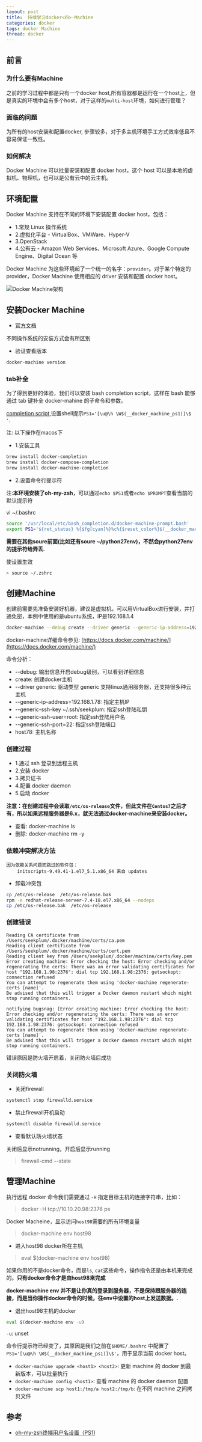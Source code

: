 ```yaml
---
layout: post
title:  持续学习docker<四>-Machine
categories: docker
tags: docker Machine
thread: docker
---
```

## 前言

### 为什么要有Machine

之前的学习过程中都是只有一个docker host,所有容器都是运行在一个host上，但是真实的环境中会有多个host，对于这样的`multi-host`环境，如何进行管理？

### 面临的问题

为所有的host安装和配置docker, 步骤较多，对于多主机环境手工方式效率低且不容易保证一致性。

### 如何解决

Docker Machine 可以批量安装和配置 docker host，这个 host 可以是本地的虚拟机、物理机，也可以是公有云中的云主机。

## 环境配置

Docker Machine 支持在不同的环境下安装配置 docker host，包括：

* 1.常规 Linux 操作系统
* 2.虚拟化平台 - VirtualBox、VMWare、Hyper-V
* 3.OpenStack
* 4.公有云 - Amazon Web Services、Microsoft Azure、Google Compute Engine、Digital Ocean 等

Docker Machine 为这些环境起了一个统一的名字：`provider`。对于某个特定的 provider，Docker Machine 使用相应的 driver 安装和配置 docker host。

![Docker Machine架构](/static/images/docker/docker-machine.jpg)

## 安装Docker Machine

* [官方文档](https://docs.docker.com/machine/install-machine/#install-machine-directly)

不同操作系统的安装方式会有所区别

* 验证查看版本

```bash
docker-machine version
```

### tab补全
为了得到更好的体验，我们可以安装 bash completion script，这样在 bash 能够通过 tab 键补全 docker-mahine 的子命令和参数。

[completion script](https://github.com/docker/machine/tree/master/contrib/completion/bash),设置shell提示`PS1='[\u@\h \W$(__docker_machine_ps1)]\$ '`.

注: 以下操作在macos下

* 1.安装工具

```bash
brew install docker-completion
brew install docker-compose-completion
brew install docker-machine-completion
```

* 2.设置命令行提示符

注:**本环境安装了oh-my-zsh**，可以通过`echo $PS1`或者`echo $PROMPT`查看当前的默认提示符

vi ~/.bashrc

```bash
source '/usr/local/etc/bash_completion.d/docker-machine-prompt.bash'
export PS1='${ret_status} %{$fg[cyan]%}%c%{$reset_color%}$(__docker_machine_ps1) $(git_prompt_info)'
```

**需要在其他soure前面(比如还有soure ~/python27env)，不然会python27env的提示符给弄丢.**

使设置生效

```bash
> source ~/.zshrc
```

## 创建Machine

创建前需要先准备安装好机器，建议是虚拟机，可以用VirtualBox进行安装，并打通免密，本例中使用的是ubuntu系统，IP是192.168.1.4

```bash
docker-machine --debug create --driver generic --generic-ip-address=192.168.1.4 --generic-ssh-key ~/.ssh/id_rsa  --generic-ssh-user=root --generic-ssh-port=22 ubuntu1
```

docker-machine详细命令参见: [https://docs.docker.com/machine/](https://docs.docker.com/machine/)

命令分析：

* --debug: 输出信息开启debug级别，可以看到详细信息
* create: 创建docker主机
* --driver generic: 驱动类型 generic 支持linux通用服务器，还支持很多种云主机
* --generic-ip-address=192.168.1.78: 指定主机IP
* --generic-ssh-key ~/.ssh/seekplum: 指定ssh登陆私钥
* --generic-ssh-user=root: 指定ssh登陆用户名
* --generic-ssh-port=22: 指定ssh登陆端口
* host78: 主机名称

### 创建过程

* 1.通过 ssh 登录到远程主机
* 2.安装 docker
* 3.拷贝证书
* 4.配置 docker daemon
* 5.启动 docker

**注意：在创建过程中会读取`/etc/os-release`文件，但此文件在`Centos7`之后才有，所以如果远程服务器是6.x，就无法通过docker-machine来安装docker。**

* 查看: docker-machine ls
* 删除: docker-machine rm -y <machine-name>

### 依赖冲突解决方法

```text
因为依赖关系问题而跳过的软件包：
    initscripts-9.49.41-1.el7_5.1.x86_64 来自 updates
```

* 卸载冲突包

```bash
cp /etc/os-release  /etc/os-release.bak
rpm -e redhat-release-server-7.4-18.el7.x86_64 --nodeps
cp /etc/os-release.bak  /etc/os-release
```

### 创建错误

```text
Reading CA certificate from /Users/seekplum/.docker/machine/certs/ca.pem
Reading client certificate from /Users/seekplum/.docker/machine/certs/cert.pem
Reading client key from /Users/seekplum/.docker/machine/certs/key.pem
Error creating machine: Error checking the host: Error checking and/or regenerating the certs: There was an error validating certificates for host "192.168.1.98:2376": dial tcp 192.168.1.98:2376: getsockopt: connection refused
You can attempt to regenerate them using 'docker-machine regenerate-certs [name]'.
Be advised that this will trigger a Docker daemon restart which might stop running containers.

notifying bugsnag: [Error creating machine: Error checking the host: Error checking and/or regenerating the certs: There was an error validating certificates for host "192.168.1.98:2376": dial tcp 192.168.1.98:2376: getsockopt: connection refused
You can attempt to regenerate them using 'docker-machine regenerate-certs [name]'.
Be advised that this will trigger a Docker daemon restart which might stop running containers.
```

错误原因是防火墙开启着，关闭防火墙后成功

### 关闭防火墙

* 关闭firewall

```bash
systemctl stop firewalld.service
```

* 禁止firewall开机启动

```bash
systemctl disable firewalld.service
```

* 查看默认防火墙状态

关闭后显示notrunning，开启后显示running

> firewall-cmd --state

## 管理Machine

执行远程 docker 命令我们需要通过 `-H` 指定目标主机的连接字符串，比如：

> docker -H tcp://10.10.20.98:2376 ps

Docker Macheine，显示访问`host98`需要的所有环境变量

> docker-machine env host98

* 进入host98 docker所在主机

> eval $(docker-machine env host98)

如果你用的不是docker命令，而是`ls`, `cat`这些命令，操作指令还是由本机来完成的。**只有docker命令才是由host98来完成**

**docker-machine env 并不是让你真的登录到服务器，不是保持跟服务器的连接，而是当你操作docker命令的时候，往env中设置的host上发送数据。.**

* 退出host98主机的docker

```bash
eval $(docker-machine env -u)
```

`-u`: unset

命令行提示符已经变了，其原因是我们之前在`$HOME/.bashrc` 中配置了 `PS1='[\u@\h \W$(__docker_machine_ps1)]\$'`，用于显示当前 docker host。

* `docker-machine upgrade <host1> <host2>`: 更新 machine 的 docker 到最新版本，可以批量执行
* `docker-machine config <host1>`: 查看 machine 的 docker daemon 配置
* `docker-machine scp host1:/tmp/a host2:/tmp/b`: 在不同 machine 之间拷贝文件

## 参考

* [oh-my-zsh终端用户名设置（PS1)](https://blog.csdn.net/jichunw/article/details/80088995)
